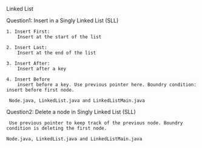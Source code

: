 Linked List


Question1: Insert in a Singly Linked List (SLL)

	1. Insert First:
		Insert at the start of the list

	2. Insert Last:
		Insert at the end of the list 

	3. Insert After:
		Insert after a key

	4. Insert Before
		insert before a key. Use previous pointer here. Boundry condition: insert before first node.

	 Node.java, LinkedList.java and LinkedListMain.java

Question2: Delete a node in Singly Linked List (SLL)

	 Use previous pointer to keep track of the previous node. Boundry condition is deleting the first node.

	Node.java, LinkedList.java and LinkedListMain.java